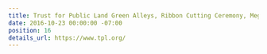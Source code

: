 ```yaml
---
title: Trust for Public Land Green Alleys, Ribbon Cutting Ceremony, Megan Park
date: 2016-10-23 00:00:00 -07:00
position: 16
details_url: https://www.tpl.org/
---
```


